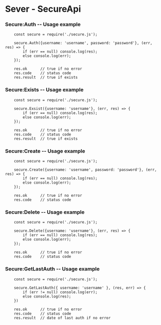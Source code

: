 # Sever - SecureApi



### Secure:Auth -- Usage example
```JS
    const secure = require('./secure.js');

    secure.Auth({username: 'username', password: 'password'}, (err, res) => {
        if (err == null) console.log(res);
        else console.log(err);
    });

    res.ok      // true if no error
    res.code    // status code
    res.result  // true if exists
```

### Secure:Exists -- Usage example
```JS
    const secure = require('./secure.js');

    secure.Exsist({username: 'username'}, (err, res) => {
        if (err == null) console.log(res);
        else console.log(err);
    });

    res.ok      // true if no error
    res.code    // status code
    res.result  // true if exists
```

### Secure:Create -- Usage example
```JS
    const secure = require('./secure.js');

    secure.Create({username: 'username', password: 'password'}, (err, res) => {
        if (err == null) console.log(res);
        else console.log(err);
    });

    res.ok      // true if no error
    res.code    // status code
```

### Secure:Delete -- Usage example
```JS
    const secure = require('./secure.js');

    secure.Delete({username: 'username'}, (err, res) => {
        if (err == null) console.log(res);
        else console.log(err);
    });

    res.ok      // true if no error
    res.code    // status code
```

### Secure:GetLastAuth -- Usage example
```JS
    const secure = require('./secure.js');

    secure.GetLastAuth({ username: 'username' }, (res, err) => {
        if (err != null) console.log(err);
        else console.log(res);
    })

    res.ok      // true if no error
    res.code    // status code
    res.result  // date of last auth if no error
```